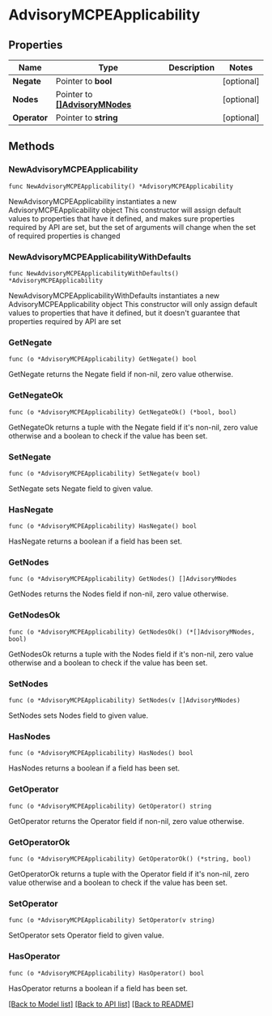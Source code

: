 # AdvisoryMCPEApplicability

## Properties

Name | Type | Description | Notes
------------ | ------------- | ------------- | -------------
**Negate** | Pointer to **bool** |  | [optional] 
**Nodes** | Pointer to [**[]AdvisoryMNodes**](AdvisoryMNodes.md) |  | [optional] 
**Operator** | Pointer to **string** |  | [optional] 

## Methods

### NewAdvisoryMCPEApplicability

`func NewAdvisoryMCPEApplicability() *AdvisoryMCPEApplicability`

NewAdvisoryMCPEApplicability instantiates a new AdvisoryMCPEApplicability object
This constructor will assign default values to properties that have it defined,
and makes sure properties required by API are set, but the set of arguments
will change when the set of required properties is changed

### NewAdvisoryMCPEApplicabilityWithDefaults

`func NewAdvisoryMCPEApplicabilityWithDefaults() *AdvisoryMCPEApplicability`

NewAdvisoryMCPEApplicabilityWithDefaults instantiates a new AdvisoryMCPEApplicability object
This constructor will only assign default values to properties that have it defined,
but it doesn't guarantee that properties required by API are set

### GetNegate

`func (o *AdvisoryMCPEApplicability) GetNegate() bool`

GetNegate returns the Negate field if non-nil, zero value otherwise.

### GetNegateOk

`func (o *AdvisoryMCPEApplicability) GetNegateOk() (*bool, bool)`

GetNegateOk returns a tuple with the Negate field if it's non-nil, zero value otherwise
and a boolean to check if the value has been set.

### SetNegate

`func (o *AdvisoryMCPEApplicability) SetNegate(v bool)`

SetNegate sets Negate field to given value.

### HasNegate

`func (o *AdvisoryMCPEApplicability) HasNegate() bool`

HasNegate returns a boolean if a field has been set.

### GetNodes

`func (o *AdvisoryMCPEApplicability) GetNodes() []AdvisoryMNodes`

GetNodes returns the Nodes field if non-nil, zero value otherwise.

### GetNodesOk

`func (o *AdvisoryMCPEApplicability) GetNodesOk() (*[]AdvisoryMNodes, bool)`

GetNodesOk returns a tuple with the Nodes field if it's non-nil, zero value otherwise
and a boolean to check if the value has been set.

### SetNodes

`func (o *AdvisoryMCPEApplicability) SetNodes(v []AdvisoryMNodes)`

SetNodes sets Nodes field to given value.

### HasNodes

`func (o *AdvisoryMCPEApplicability) HasNodes() bool`

HasNodes returns a boolean if a field has been set.

### GetOperator

`func (o *AdvisoryMCPEApplicability) GetOperator() string`

GetOperator returns the Operator field if non-nil, zero value otherwise.

### GetOperatorOk

`func (o *AdvisoryMCPEApplicability) GetOperatorOk() (*string, bool)`

GetOperatorOk returns a tuple with the Operator field if it's non-nil, zero value otherwise
and a boolean to check if the value has been set.

### SetOperator

`func (o *AdvisoryMCPEApplicability) SetOperator(v string)`

SetOperator sets Operator field to given value.

### HasOperator

`func (o *AdvisoryMCPEApplicability) HasOperator() bool`

HasOperator returns a boolean if a field has been set.


[[Back to Model list]](../README.md#documentation-for-models) [[Back to API list]](../README.md#documentation-for-api-endpoints) [[Back to README]](../README.md)



